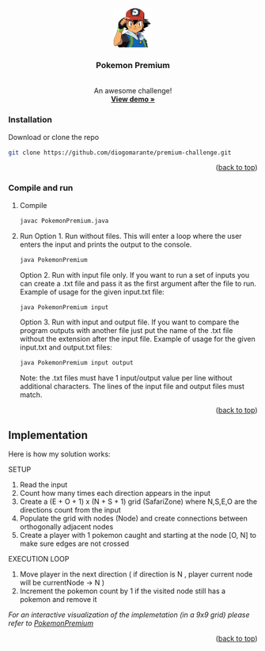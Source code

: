 <br />
<div align="center">
  <a href="https://github.com/diogomarante/premium-challenge">
    <img src="ash.png" alt="Ash" width="80" height="80">
  </a>

  <h3 align="center">Pokemon Premium</h3>

  <p align="center">
    <br>
    An awesome challenge!
    <br/>
    <a href="https://pokemon-premium.herokuapp.com"><strong>View demo »</strong></a>
  </p>
</div>

### Installation

Download or clone the repo
   ```sh
   git clone https://github.com/diogomarante/premium-challenge.git
   ```

<p align="right">(<a href="#top">back to top</a>)</p>

### Compile and run

1. Compile
   ```sh
   javac PokemonPremium.java
   ```
2. Run 
   Option 1. Run without files. This will enter a loop where the user enters the input and prints the output to the console. 
   ```sh
   java PokemonPremium
   ```
   Option 2. Run with input file only. If you want to run a set of inputs you can create a .txt file and pass it as the first argument after the file to run.
   Example of usage for the given input.txt file:
   ```sh
   java PokemonPremium input
   ```
   Option 3. Run with input and output file. If you want to compare the program outputs with another file just put the name of the .txt file without the extension after the input file.
   Example of usage for the given input.txt and output.txt files:
   ```sh
   java PokemonPremium input output
   ```
   
   Note: the .txt files must have 1 input/output value per line without additional characters. The lines of the input file and output files must match.

<p align="right">(<a href="#top">back to top</a>)</p>

## Implementation

Here is how my solution works:

SETUP
1. Read the input
2. Count how many times each direction appears in the input
3. Create a (E + O + 1) x (N + S + 1) grid (SafariZone) where N,S,E,O are the directions count from the input
4. Populate the grid with nodes (Node) and create connections between orthogonally adjacent nodes
5. Create a player with 1 pokemon caught and starting at the node [O, N] to make sure edges are not crossed

EXECUTION LOOP
1. Move player in the next direction ( if direction is N , player current node will be currentNode -> N )
2. Increment the pokemon count by 1 if the visited node still has a pokemon and remove it


_For an interactive visualization of the implemetation (in a 9x9 grid) please refer to [PokemonPremium](https://pokemon-premium.herokuapp.com/)_

<p align="right">(<a href="#top">back to top</a>)</p>
